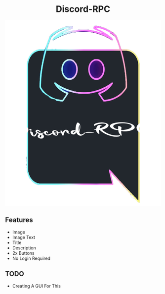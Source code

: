 <h1 align="center">Discord-RPC</h1>
<p align="center">
  <img src="logo.png" width="600" height="600">
</p>


## Features

- Image
- Image Text
- Title
- Description
- 2x Buttons
- No  Login Required

## TODO

- Creating A GUI For This
